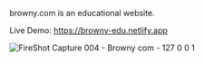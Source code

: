 browny.com is an educational website.

Live Demo: https://browny-edu.netlify.app

![FireShot Capture 004 - Browny com - 127 0 0 1](https://github.com/PrinceKashyap08/BROWNY/assets/153056595/68d29eb3-18b3-4a64-9f17-ab108214882a)

